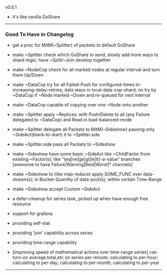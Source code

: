 
v0.0.1

* it's like vanilla GoShare

---

### Good To Have in Changelog

* get a proc for MitM(~Splitter) of packets to default GoShare
* make ~Splitter check which GoShare to send, slowly add more ways to shard-logic; have ~Split/~Join develop together
* make ~NodeCop check for all marked nodes at regular interval and turn them Up/Down
* make ~DataCop try for all Failed-Push for configured-times in-increasing-delay-retries; data stays in local-data-cop-shard; no try by ~DataCop if ~Node marked ~Down and re-queued for next interval
* make ~DataCop capable of copying over one ~Node onto another
* make ~Splitter apply ~Replicas; with Push/Delete to all (any Failure delegated to ~DataCop) and Read in load-balanced-mode
* make ~Splitter delegate all Packets to MitM(~Sideshow) passing only ~SideAct(blank-to-start) it to ~Splitter.side
* make ~Splitter.side pass all Packets to ~Sideshow
* make ~Sideshow have some basic ~SideAct like ~ChildFactor from existing ~Factor(s); like "{eq|ne|ge|gt|le|lt}-a-value" branches [awesome to have Failure|Warning|Best|Worst|* channels]
* make ~Sideshow to (like map-reduce) apply SOME_FUNC over data-stream(s); in Bucket-Quantity of data-pool(s); within certain Time-Range
* make ~Sideshow accept Custom ~SideAct

* a defer-cleanup for series task, picked up when have enough free resource

* support for grafana

* providing self-stat

* providing 'join' capability across series

* providing time-range capability

* [improving speed of mathematical actions over time-range series] can turn-on average,total,etc on series per-minute; calculating to per-hour; calculating to per-day; calculating to per-month; calculating to per-year



---
